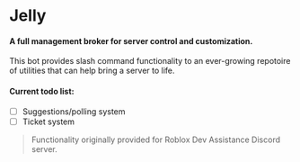 # Jelly
#### A full management broker for server control and customization.

This bot provides slash command functionality to an ever-growing repotoire of utilities that can help bring a server to life.

#### Current todo list:
- [ ] Suggestions/polling system
- [ ] Ticket system

> Functionality originally provided for Roblox Dev Assistance Discord server.
